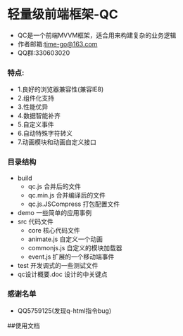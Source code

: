 # 轻量级前端框架-QC
+ QC是一个前端MVVM框架，适合用来构建复杂的业务逻辑
+ 作者邮箱:time-go@163.com
+ QQ群:330603020

### 特点:
+ 1.良好的浏览器兼容性(兼容IE8)
+ 2.组件化支持
+ 3.性能优异
+ 4.数据智能补齐
+ 5.自定义事件
+ 6.自动特殊字符转义
+ 7.动画模块和动画自定义接口

### 目录结构
- build
    - qc.js 合并后的文件
    - qc.min.js 合并编译后的文件
    - qc.js.JSCompress 打包配置文件
- demo 一些简单的应用事例
- src 代码文件
    + core 核心代码文件
    - animate.js 自定义一个动画
    - commonjs.js 自定义的模块加载器
    - event.js 扩展的一个移动端事件
- test 开发调式的一些测试文件
- qc设计概要.doc 设计的中关键点

### 感谢名单
+ QQ5759125(发现q-html指令bug)

##使用文档